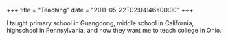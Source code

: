 +++
title = "Teaching"
date = "2011-05-22T02:04:46+00:00"
+++

I taught primary school in Guangdong, middle school in California, highschool in Pennsylvania, and now they want me to teach college in Ohio.
			